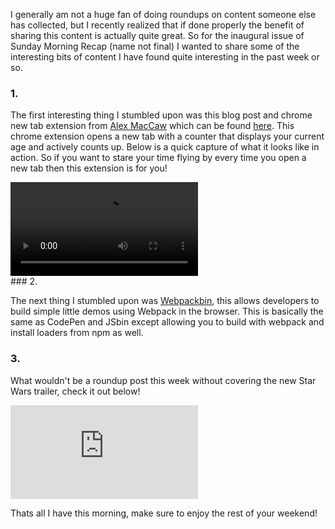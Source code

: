 I generally am not a huge fan of doing roundups on content someone else has collected, but I recently realized that if done properly the
benefit of sharing this content is actually quite great. So for the inaugural issue of Sunday Morning Recap (name not final) I wanted to
share some of the interesting bits of content I have found quite interesting in the past week or so.

### 1.

The first interesting thing I stumbled upon was this blog post and chrome new tab extension from
[Alex MacCaw](https://twitter.com/maccaw) which can be found
[here](https://blog.alexmaccaw.com/life-hacks). This chrome extension opens a new tab with a counter that
displays your current age and actively counts up. Below is a quick capture of what it looks like in action. So if you want to stare your time flying by
every time you open a new tab then this extension is for you!

<div class="has-video">
  <video data-css-video title="My current age" src="/static/assets/videos/motivate.mp4" autoplay loop></video>
</div>
### 2.

The next thing I stumbled upon was [Webpackbin](http://www.webpackbin.com/), this allows developers to
build simple little demos using Webpack in the browser. This is basically the same as CodePen and JSbin except allowing you to build with
webpack and install loaders from npm as well.

### 3.

What wouldn't be a roundup post this week without covering the new Star Wars trailer, check it out below!

<div class="has-video">
  <iframe data-css-video data-css-youtube src="https://www.youtube.com/embed/sC9abcLLQpI" frameborder="0" allowfullscreen></iframe>
</div>

Thats all I have this morning, make sure to enjoy the rest of your weekend!
